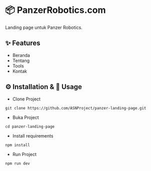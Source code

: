 <!--
 Copyright 2025 ariefsetyonugroho
 
 Licensed under the Apache License, Version 2.0 (the "License");
 you may not use this file except in compliance with the License.
 You may obtain a copy of the License at
 
     https://www.apache.org/licenses/LICENSE-2.0
 
 Unless required by applicable law or agreed to in writing, software
 distributed under the License is distributed on an "AS IS" BASIS,
 WITHOUT WARRANTIES OR CONDITIONS OF ANY KIND, either express or implied.
 See the License for the specific language governing permissions and
 limitations under the License.
-->

# 📦 PanzerRobotics.com
Landing page untuk Panzer Robotics.

## ✨ Features  
- Beranda 
- Tentang
- Tools
- Kontak

## ⚙️ Installation & 🚀 Usage 
- Clone Project
```
git clone https://github.com/ASNProject/panzer-landing-page.git
```
- Buka Project
```
cd panzer-landing-page
```
- Install requirements
```
npm install
```
- Run Project
```
npm run dev
```
